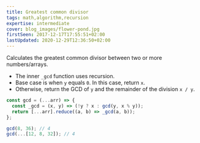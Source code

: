 ```yaml
---
title: Greatest common divisor
tags: math,algorithm,recursion
expertise: intermediate
cover: blog_images/flower-pond.jpg
firstSeen: 2017-12-17T17:55:51+02:00
lastUpdated: 2020-12-29T12:36:50+02:00
---
```


Calculates the greatest common divisor between two or more numbers/arrays.

- The inner `_gcd` function uses recursion.
- Base case is when `y` equals `0`. In this case, return `x`.
- Otherwise, return the GCD of `y` and the remainder of the division `x / y`.

```js
const gcd = (...arr) => {
  const _gcd = (x, y) => (!y ? x : gcd(y, x % y));
  return [...arr].reduce((a, b) => _gcd(a, b));
};
```

```js
gcd(8, 36); // 4
gcd(...[12, 8, 32]); // 4
```
